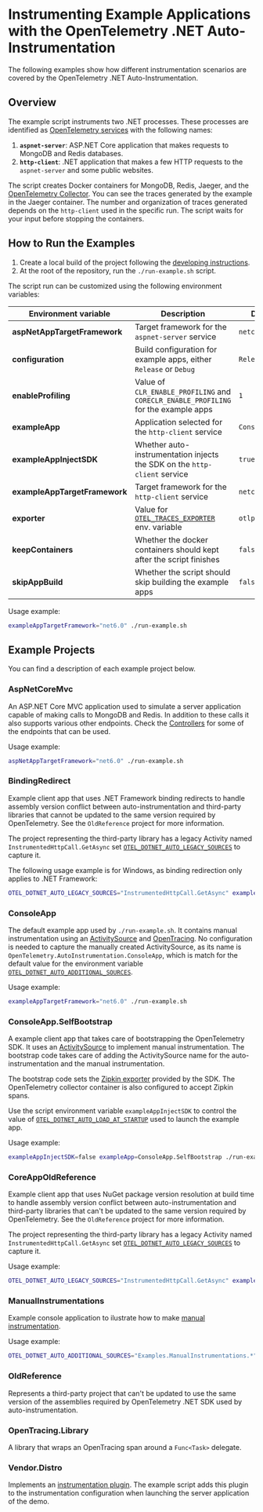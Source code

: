 # Instrumenting Example Applications with the OpenTelemetry .NET Auto-Instrumentation

The following examples show how different instrumentation scenarios are covered by
the OpenTelemetry .NET Auto-Instrumentation.

## Overview

The example script instruments two .NET processes. These processes are identified
as [OpenTelemetry services](https://github.com/open-telemetry/opentelemetry-specification/blob/d6bcc0cb072d8d6f6ced856f1f23c451648a3caa/specification/resource/semantic_conventions/README.md#service)
with the following names:

 1. **`aspnet-server`**: ASP.NET Core application that makes requests to MongoDB and Redis databases.
 2. **`http-client`**: .NET application that makes a few HTTP requests to the `aspnet-server` and some public websites.

The script creates Docker containers for MongoDB, Redis, Jaeger, and the [OpenTelemetry Collector](https://opentelemetry.io/docs/collector/).
You can see the traces generated by the example in the Jaeger container.
The number and organization of traces generated depends on the `http-client`
used in the specific run. The script waits for your input before stopping the containers.

## How to Run the Examples

 1. Create a local build of the project following the [developing instructions](../docs/developing.md).
 2. At the root of the repository, run the `./run-example.sh` script.

The script run can be customized using the following environment variables:

| Environment variable | Description | Default |
|-|-|-|
| **aspNetAppTargetFramework** | Target framework for the `aspnet-server` service | `netcoreapp3.1` |
| **configuration** | Build configuration for example apps, either `Release` or `Debug` | `Release` |
| **enableProfiling** | Value of `CLR_ENABLE_PROFILING` and `CORECLR_ENABLE_PROFILING` for the example apps | `1` |
| **exampleApp** | Application selected for the `http-client` service | `ConsoleApp` |
| **exampleAppInjectSDK** | Whether auto-instrumentation injects the SDK on the `http-client` service | `true` |
| **exampleAppTargetFramework** | Target framework for the `http-client` service | `netcoreapp3.1` |
| **exporter** | Value for [`OTEL_TRACES_EXPORTER`](../docs/config.md#exporters) env. variable | `otlp` |
| **keepContainers** | Whether the docker containers should kept after the script finishes | `false` |
| **skipAppBuild** | Whether the script should skip building the example apps | `false` |

Usage example:

```bash
exampleAppTargetFramework="net6.0" ./run-example.sh
```

## Example Projects

You can find a description of each example project below.

### AspNetCoreMvc

An ASP.NET Core MVC application used to simulate a server application capable of making calls
to MongoDB and Redis. In addition to these calls it also supports various other endpoints. Check
the [Controllers](./AspNetCoreMvc/Controllers/) for some of the endpoints that
can be used.

Usage example:

```bash
aspNetAppTargetFramework="net6.0" ./run-example.sh
```

### BindingRedirect

Example client app that uses .NET Framework binding redirects to handle assembly version conflict
between auto-instrumentation and third-party libraries that cannot be updated to the same version required by OpenTelemetry. See the `OldReference` project for more information.

The project representing the third-party library has a legacy Activity named `InstrumentedHttpCall.GetAsync`
set [`OTEL_DOTNET_AUTO_LEGACY_SOURCES`](../docs/config.md#customization) to capture it.

The following usage example is for Windows, as binding redirection only applies to .NET Framework:

```bash
OTEL_DOTNET_AUTO_LEGACY_SOURCES="InstrumentedHttpCall.GetAsync" exampleApp=BindingRedirect exampleAppTargetFramework=net472 ./run-example.sh
```

### ConsoleApp

The default example app used by `./run-example.sh`. It contains manual instrumentation using an
[ActivitySource](https://github.com/open-telemetry/opentelemetry-dotnet/blob/main/src/OpenTelemetry/README.md#activity-source)
and [OpenTracing](https://github.com/open-telemetry/opentelemetry-dotnet/tree/main/src/OpenTelemetry.Shims.OpenTracing#readme).
No configuration is needed to capture the manually created ActivitySource, as its name is
`OpenTelemetry.AutoInstrumentation.ConsoleApp`, which is match for the default value for the environment variable
[`OTEL_DOTNET_AUTO_ADDITIONAL_SOURCES`](../docs/config.md#customization).

Usage example:

```bash
exampleAppTargetFramework="net6.0" ./run-example.sh
```

### ConsoleApp.SelfBootstrap

A example client app that takes care of bootstrapping the OpenTelemetry SDK. It uses an
[ActivitySource](https://github.com/open-telemetry/opentelemetry-dotnet/blob/main/src/OpenTelemetry/README.md#activity-source)
to implement manual instrumentation. The bootstrap code takes care of adding the ActivitySource name
for the auto-instrumentation and the manual instrumentation.

The bootstrap code sets the [Zipkin exporter](https://github.com/open-telemetry/opentelemetry-dotnet/blob/main/src/OpenTelemetry.Exporter.Zipkin/README.md)
provided by the SDK. The OpenTelemetry collector container is also configured to accept Zipkin spans.

Use the script environment variable `exampleAppInjectSDK` to control the value of
[`OTEL_DOTNET_AUTO_LOAD_AT_STARTUP`](../docs/config.md#customization) used to launch
the example app.

Usage example:

```bash
exampleAppInjectSDK=false exampleApp=ConsoleApp.SelfBootstrap ./run-example.sh
```

### CoreAppOldReference

Example client app that uses NuGet package version resolution at build time to handle assembly version conflict
between auto-instrumentation and third-party libraries that can't be updated to the same version required by OpenTelemetry. See the `OldReference` project for more information.

The project representing the third-party library has a legacy Activity named `InstrumentedHttpCall.GetAsync`
set [`OTEL_DOTNET_AUTO_LEGACY_SOURCES`](../docs/config.md#customization) to capture it.

Usage example:

```bash
OTEL_DOTNET_AUTO_LEGACY_SOURCES="InstrumentedHttpCall.GetAsync" exampleApp=CoreAppOldReference ./run-example.sh
```

### ManualInstrumentations

Example console application to ilustrate how to make [manual instrumentation](..\docs\manual-instrumentation.md).

Usage example:

```bash
OTEL_DOTNET_AUTO_ADDITIONAL_SOURCES="Examples.ManualInstrumentations.*" exampleApp=ManualInstrumentations ./run-example.sh
```

### OldReference

Represents a third-party project that can't be updated to use the same version of the assemblies
required by OpenTelemetry .NET SDK used by auto-instrumentation.

### OpenTracing.Library

A library that wraps an OpenTracing span around a `Func<Task>` delegate.

### Vendor.Distro

Implements an [instrumentation plugin](../docs/config.md#customization).
The example script adds this plugin to the instrumentation configuration
when launching the server application of the demo.
